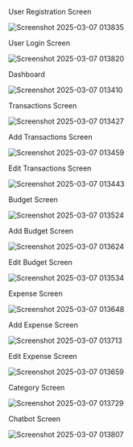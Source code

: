 User Registration Screen

![Screenshot 2025-03-07 013835](https://github.com/user-attachments/assets/5cc144f7-23fd-482c-983c-f8334f2f12b5)

User Login Screen

![Screenshot 2025-03-07 013820](https://github.com/user-attachments/assets/c98056bc-785f-440e-8263-681f86099c9e)

Dashboard

![Screenshot 2025-03-07 013410](https://github.com/user-attachments/assets/c4b3bea1-3a95-42ed-8268-523de0324272)

Transactions Screen

![Screenshot 2025-03-07 013427](https://github.com/user-attachments/assets/f354d37d-c679-4351-8646-b34edb55920e)

Add Transactions Screen

![Screenshot 2025-03-07 013459](https://github.com/user-attachments/assets/077b3cf8-c108-4710-84fc-02c3c56dd599)

Edit Transactions Screen

![Screenshot 2025-03-07 013443](https://github.com/user-attachments/assets/6b04c0c5-3073-4f28-9a26-29cd72785aa2)

Budget Screen

![Screenshot 2025-03-07 013524](https://github.com/user-attachments/assets/7a20d53b-219c-4fcd-86a3-b07f3ae9b2f3)

Add Budget Screen

![Screenshot 2025-03-07 013624](https://github.com/user-attachments/assets/aa018eff-635e-4f67-9319-1039f4982a73)

Edit Budget Screen

![Screenshot 2025-03-07 013534](https://github.com/user-attachments/assets/78d87c79-423a-4854-9e41-1aa92fb739fd)

Expense Screen

![Screenshot 2025-03-07 013648](https://github.com/user-attachments/assets/ffcde6b6-801c-43cd-b628-2b3b50a98066)

Add Expense Screen

![Screenshot 2025-03-07 013713](https://github.com/user-attachments/assets/8a17ad71-1bad-465a-a9e7-e74887f85c3b)

Edit Expense Screen

![Screenshot 2025-03-07 013659](https://github.com/user-attachments/assets/98fe77dd-bd2f-4dbc-91f3-e4ef8d5b5814)

Category Screen

![Screenshot 2025-03-07 013729](https://github.com/user-attachments/assets/60b16e37-355b-47ff-bfca-43a1545f8437)

Chatbot Screen

![Screenshot 2025-03-07 013807](https://github.com/user-attachments/assets/8216d782-4bc1-485c-b516-b2aa4ca4b737)

